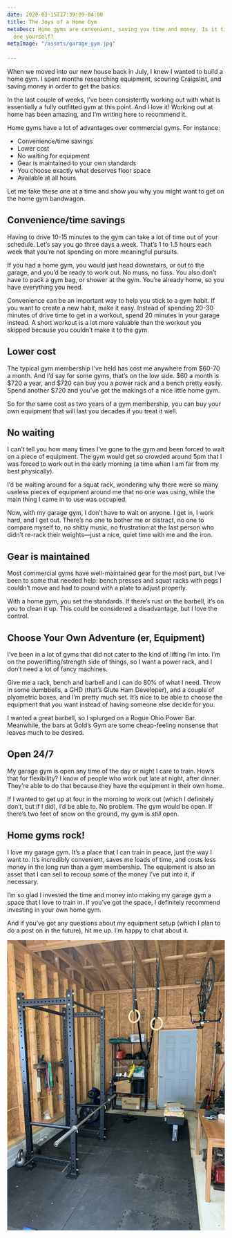 ```yaml
---
date: 2020-03-15T17:39:09-04:00
title: The Joys of a Home Gym
metaDesc: Home gyms are convenient, saving you time and money. Is it time to build
  one yourself?
metaImage: "/assets/garage_gym.jpg"

---
```

When we moved into our new house back in July, I knew I wanted to build a home gym. I spent months researching equipment, scouring Craigslist, and saving money in order to get the basics.

In the last couple of weeks, I’ve been consistently working out with what is essentially a fully outfitted gym at this point. And I love it! Working out at home has been amazing, and I’m writing here to recommend it.

Home gyms have a lot of advantages over commercial gyms. For instance:

* Convenience/time savings
* Lower cost
* No waiting for equipment
* Gear is maintained to your own standards
* You choose exactly what deserves floor space
* Available at all hours

Let me take these one at a time and show you why you might want to get on the home gym bandwagon.

## Convenience/time savings

Having to drive 10-15 minutes to the gym can take a lot of time out of your schedule. Let’s say you go three days a week. That’s 1 to 1.5 hours each week that you’re not spending on more meaningful pursuits.

If you had a home gym, you would just head downstairs, or out to the garage, and you’d be ready to work out. No muss, no fuss. You also don’t have to pack a gym bag, or shower at the gym. You’re already home, so you have everything you need.

Convenience can be an important way to help you stick to a gym habit. If you want to create a new habit, make it easy. Instead of spending 20-30 minutes of drive time to get in a workout, spend 20 minutes in your garage instead. A short workout is a lot more valuable than the workout you skipped because you couldn’t make it to the gym.

## Lower cost

The typical gym membership I’ve held has cost me anywhere from $60-70 a month. And I’d say for some gyms, that’s on the low side. $60 a month is $720 a year, and $720 can buy you a power rack and a bench pretty easily. Spend another $720 and you’ve got the makings of a nice little home gym.

So for the same cost as two years of a gym membership, you can buy your own equipment that will last you decades if you treat it well.

## No waiting

I can’t tell you how many times I’ve gone to the gym and been forced to wait on a piece of equipment. The gym would get so crowded around 5pm that I was forced to work out in the early morning (a time when I am far from my best physically).

I’d be waiting around for a squat rack, wondering why there were so many useless pieces of equipment around me that no one was using, while the main thing I came in to use was occupied.

Now, with my garage gym, I don’t have to wait on anyone. I get in, I work hard, and I get out. There’s no one to bother me or distract, no one to compare myself to, no shitty music, no frustration at the last person who didn’t re-rack their weights—just a nice, quiet time with me and the iron.

## Gear is maintained

Most commercial gyms have well-maintained gear for the most part, but I’ve been to some that needed help: bench presses and squat racks with pegs I couldn’t move and had to pound with a plate to adjust properly.

With a home gym, you set the standards. If there’s rust on the barbell, it’s on you to clean it up. This could be considered a disadvantage, but I love the control.

## Choose Your Own Adventure (er, Equipment)

I’ve been in a lot of gyms that did not cater to the kind of lifting I’m into. I’m on the powerlifting/strength side of things, so I want a power rack, and I don’t need a lot of fancy machines.

Give me a rack, bench and barbell and I can do 80% of what I need. Throw in some dumbbells, a GHD (that’s Glute Ham Developer), and a couple of plyometric boxes, and I’m pretty much set. It’s nice to be able to choose the equipment that _you_ want instead of having someone else decide for you.

I wanted a great barbell, so I splurged on a Rogue Ohio Power Bar. Meanwhile, the bars at Gold’s Gym are some cheap-feeling nonsense that leaves much to be desired.

## Open 24/7

My garage gym is open any time of the day or night I care to train. How’s that for flexibility? I know of people who work out late at night, after dinner. They’re able to do that because they have the equipment in their own home.

If I wanted to get up at four in the morning to work out (which I definitely don’t, but if I did), I’d be able to. No problem. The gym would be open. If there’s two feet of snow on the ground, my gym is _still_ open.

## Home gyms rock!

I love my garage gym. It’s a place that I can train in peace, just the way I want to. It’s incredibly convenient, saves me loads of time, and costs less money in the long run than a gym membership. The equipment is also an asset that I can sell to recoup some of the money I’ve put into it, if necessary.

I’m so glad I invested the time and money into making my garage gym a space that I love to train in. If you’ve got the space, I definitely recommend investing in your own home gym.

And if you’ve got any questions about my equipment setup (which I plan to do a post on in the future), hit me up. I’m happy to chat about it.

![A picture of my garage gym, with a power rack, barbell and bench.](/assets/garage_gym.jpg "My happy place. :)")